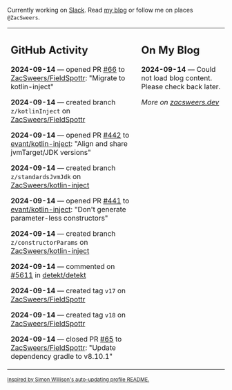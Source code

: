 Currently working on [Slack](https://slack.com/). Read [my blog](https://zacsweers.dev/) or follow me on places `@ZacSweers`.

<table><tr><td valign="top" width="60%">

## GitHub Activity
<!-- githubActivity starts -->
**2024-09-14** — opened PR [#66](https://github.com/ZacSweers/FieldSpottr/pull/66) to [ZacSweers/FieldSpottr](https://github.com/ZacSweers/FieldSpottr): "Migrate to kotlin-inject"

**2024-09-14** — created branch `z/kotlinInject` on [ZacSweers/FieldSpottr](https://github.com/ZacSweers/FieldSpottr)

**2024-09-14** — opened PR [#442](https://github.com/evant/kotlin-inject/pull/442) to [evant/kotlin-inject](https://github.com/evant/kotlin-inject): "Align and share jvmTarget/JDK versions"

**2024-09-14** — created branch `z/standardsJvmJdk` on [ZacSweers/kotlin-inject](https://github.com/ZacSweers/kotlin-inject)

**2024-09-14** — opened PR [#441](https://github.com/evant/kotlin-inject/pull/441) to [evant/kotlin-inject](https://github.com/evant/kotlin-inject): "Don't generate parameter-less constructors"

**2024-09-14** — created branch `z/constructorParams` on [ZacSweers/kotlin-inject](https://github.com/ZacSweers/kotlin-inject)

**2024-09-14** — commented on [#5611](https://github.com/detekt/detekt/issues/5611#issuecomment-2351263551) in [detekt/detekt](https://github.com/detekt/detekt)

**2024-09-14** — created tag `v17` on [ZacSweers/FieldSpottr](https://github.com/ZacSweers/FieldSpottr)

**2024-09-14** — created tag `v18` on [ZacSweers/FieldSpottr](https://github.com/ZacSweers/FieldSpottr)

**2024-09-14** — closed PR [#65](https://github.com/ZacSweers/FieldSpottr/pull/65) to [ZacSweers/FieldSpottr](https://github.com/ZacSweers/FieldSpottr): "Update dependency gradle to v8.10.1"
<!-- githubActivity ends -->
</td><td valign="top" width="40%">

## On My Blog
<!-- blog starts -->
**2024-09-14** — Could not load blog content. Please check back later.
<!-- blog ends -->
_More on [zacsweers.dev](https://zacsweers.dev/)_
</td></tr></table>

<sub><a href="https://simonwillison.net/2020/Jul/10/self-updating-profile-readme/">Inspired by Simon Willison's auto-updating profile README.</a></sub>